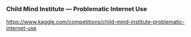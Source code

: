 ### Child Mind Institute — Problematic Internet Use

https://www.kaggle.com/competitions/child-mind-institute-problematic-internet-use